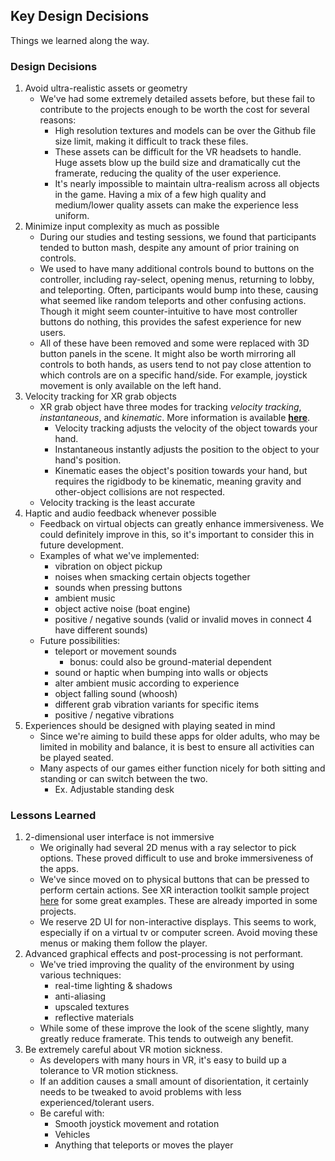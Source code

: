 ## Key Design Decisions

Things we learned along the way.

### Design Decisions

1. Avoid ultra-realistic assets or geometry
    - We've had some extremely detailed assets before, but these fail to contribute to the projects enough to be worth the cost for several reasons:
        - High resolution textures and models can be over the Github file size limit, making it difficult to track these files.
        - These assets can be difficult for the VR headsets to handle. Huge assets blow up the build size and dramatically cut the framerate, reducing the quality of the user experience.
        - It's nearly impossible to maintain ultra-realism across all objects in the game. Having a mix of a few high quality and medium/lower quality assets can make the experience less uniform.
2. Minimize input complexity as much as possible
    - During our studies and testing sessions, we found that participants tended to button mash, despite any amount of prior training on controls.
    - We used to have many additional controls bound to buttons on the controller, including ray-select, opening menus, returning to lobby, and teleporting. Often, participants would bump into these, causing what seemed like random teleports and other confusing actions. Though it might seem counter-intuitive to have most controller buttons do nothing, this provides the safest experience for new users.
    - All of these have been removed and some were replaced with 3D button panels in the scene. It might also be worth mirroring all controls to both hands, as users tend to not pay close attention to which controls are on a specific hand/side. For example, joystick movement is only available on the left hand.
3. Velocity tracking for XR grab objects
    - XR grab object have three modes for tracking _velocity tracking_, _instantaneous_, and _kinematic_. More information is available [**here**](https://docs.unity3d.com/Packages/com.unity.xr.interaction.toolkit@2.0/manual/xr-grab-interactable.html).
        - Velocity tracking adjusts the velocity of the object towards your hand.
        - Instantaneous instantly adjusts the position to the object to your hand's position.
        - Kinematic eases the object's position towards your hand, but requires the rigidbody to be kinematic, meaning gravity and other-object collisions are not respected.
    - Velocity tracking is the least accurate
4. Haptic and audio feedback whenever possible
    - Feedback on virtual objects can greatly enhance immersiveness. We could definitely improve in this, so it's important to consider this in future development.
    - Examples of what we've implemented:
        - vibration on object pickup
        - noises when smacking certain objects together
        - sounds when pressing buttons
        - ambient music
        - object active noise (boat engine)
        - positive / negative sounds (valid or invalid moves in connect 4 have different sounds)
    - Future possibilities:
        - teleport or movement sounds
            - bonus: could also be ground-material dependent
        - sound or haptic when bumping into walls or objects
        - alter ambient music according to experience
        - object falling sound (whoosh)
        - different grab vibration variants for specific items
        - positive / negative vibrations
5. Experiences should be designed with playing seated in mind
    - Since we're aiming to build these apps for older adults, who may be limited in mobility and balance, it is best to ensure all activities can be played seated.
    - Many aspects of our games either function nicely for both sitting and standing or can switch between the two.
        - Ex. Adjustable standing desk

### Lessons Learned

1. 2-dimensional user interface is not immersive
    - We originally had several 2D menus with a ray selector to pick options. These proved difficult to use and broke immersiveness of the apps.
    - We've since moved on to physical buttons that can be pressed to perform certain actions. See XR interaction toolkit sample project [here](https://www.youtube.com/watch?v=dCVAYB2jkEY) for some great examples. These are already imported in some projects.
    - We reserve 2D UI for non-interactive displays. This seems to work, especially if on a virtual tv or computer screen. Avoid moving these menus or making them follow the player.
2. Advanced graphical effects and post-processing is not performant.
    - We've tried improving the quality of the environment by using various techniques:
        - real-time lighting & shadows
        - anti-aliasing
        - upscaled textures
        - reflective materials
    - While some of these improve the look of the scene slightly, many greatly reduce framerate. This tends to outweigh any benefit.
3. Be extremely careful about VR motion sickness.
    - As developers with many hours in VR, it's easy to build up a tolerance to VR motion stickness.
    - If an addition causes a small amount of disorientation, it certainly needs to be tweaked to avoid problems with less experienced/tolerant users.
    - Be careful with:
        - Smooth joystick movement and rotation
        - Vehicles
        - Anything that teleports or moves the player
